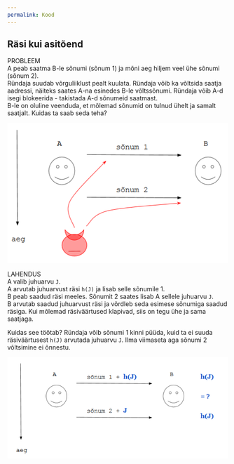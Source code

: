 ```yaml
---
permalink: Kood
---
```


## Räsi kui asitõend

PROBLEEM<br>
A peab saatma B-le sõnumi (sõnum 1) ja mõni aeg hiljem veel ühe sõnumi (sõnum 2).<br>
Ründaja suudab võrguliiklust pealt kuulata. Ründaja võib ka võltsida saatja aadressi, näiteks saates A-na esinedes B-le võltssõnumi. Ründaja võib A-d isegi blokeerida - takistada A-d sõnumeid saatmast.<br>
B-le on oluline veenduda, et mõlemad sõnumid on tulnud ühelt ja samalt saatjalt. Kuidas ta saab seda teha?

![](img/KOOD-01.PNG)

LAHENDUS<br>
A valib juhuarvu `J`.<br>
A arvutab juhuarvust räsi `h(J)` ja lisab selle sõnumile 1.<br>
B peab saadud räsi meeles.
Sõnumit 2 saates lisab A sellele juhuarvu `J`.<br>
B arvutab saadud juhuarvust räsi ja võrdleb seda esimese sõnumiga saadud räsiga. Kui mõlemad räsiväärtused klapivad, siis on tegu ühe ja sama saatjaga.

Kuidas see töötab? Ründaja võib sõnumi 1 kinni püüda, kuid ta ei suuda räsiväärtusest `h(J)` arvutada juhuarvu `J`. Ilma viimaseta aga sõnumi 2 võltsimine ei õnnestu. 

![](img/KOOD-02.PNG)

